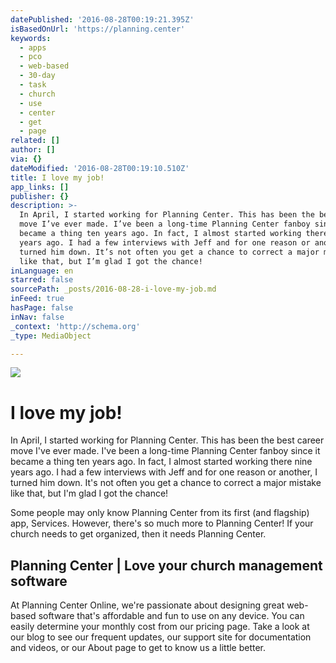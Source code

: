 ```yaml
---
datePublished: '2016-08-28T00:19:21.395Z'
isBasedOnUrl: 'https://planning.center'
keywords:
  - apps
  - pco
  - web-based
  - 30-day
  - task
  - church
  - use
  - center
  - get
  - page
related: []
author: []
via: {}
dateModified: '2016-08-28T00:19:10.510Z'
title: I love my job!
app_links: []
publisher: {}
description: >-
  In April, I started working for Planning Center. This has been the best career
  move I’ve ever made. I’ve been a long-time Planning Center fanboy since it
  became a thing ten years ago. In fact, I almost started working there nine
  years ago. I had a few interviews with Jeff and for one reason or another, I
  turned him down. It’s not often you get a chance to correct a major mistake
  like that, but I’m glad I got the chance!
inLanguage: en
starred: false
sourcePath: _posts/2016-08-28-i-love-my-job.md
inFeed: true
hasPage: false
inNav: false
_context: 'http://schema.org'
_type: MediaObject

---
```

![](https://the-grid-user-content.s3-us-west-2.amazonaws.com/a98b7c1f-cacf-4993-b228-3eb4393e9af6.jpg)

# I love my job!

In April, I started working for Planning Center. This has been the best career move I've ever made. I've been a long-time Planning Center fanboy since it became a thing ten years ago. In fact, I almost started working there nine years ago. I had a few interviews with Jeff and for one reason or another, I turned him down. It's not often you get a chance to correct a major mistake like that, but I'm glad I got the chance!

Some people may only know Planning Center from its first (and flagship) app, Services. However, there's so much more to Planning Center! If your church needs to get organized, then it needs Planning Center.

<article style=""><h1>Planning Center | Love your church management software</h1><p>At Planning Center Online, we're passionate about designing great web-based software that's affordable and fun to use on any device. You can easily determine your monthly cost from our pricing page. Take a look at our blog to see our frequent updates, our support site for documentation and videos, or our About page to get to know us a little better.</p></article>